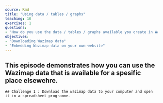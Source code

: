 ```yaml
---
source: Rmd
title: "Using data / tables / graphs"
teaching: 10
exercises: 1
questions:
- "How do you use the data / tables / graphs available you create in Wazimap elsewhere?"
objectives:
- "Downloading Wazimap data"
- "Embedding Wazimap data on your own website"
---
```

## This episode demonstrates how you can use the Wazimap data that is available for a spesific place elsewehre.

~~~
## Challenge 1 : Download the wazimap data to your computer and open it in a spreadsheet programme.
~~~
